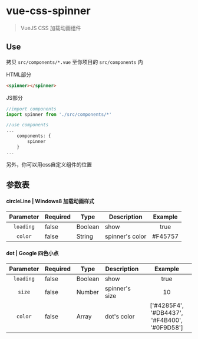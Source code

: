 # vue-css-spinner

> VueJS CSS 加载动画组件

## Use

拷贝 `src/components/*.vue` 至你项目的 `src/components` 内

HTML部分
``` html
<spinner></spinner>
```
JS部分
``` js
//import components
import spinner from './src/components/*'

//use components
...
	components: {
		spinner
	}
...
```
另外，你可以用css自定义组件的位置

## 参数表

#### circleLine | Windows8 加载动画样式

| Parameter | Required |   Type  |   Description   |  Example  |
|:---------:| -------- | ------- | --------------- |:---------:|
| `loading` | false    | Boolean | show            | true      |
| `color`   | false    | String  | spinner's color | #F45757   |

#### dot | Google 四色小点

| Parameter | Required |   Type  |   Description   |  Example  |
|:---------:| -------- | ------- | --------------- |:---------:|
| `loading` | false    | Boolean | show            | true      |
| `size`    | false    | Number  | spinner's size  | 10        |
| `color`   | false    | Array   | dot's color     | ['#4285F4', '#DB4437', '#F4B400', '#0F9D58'] |

